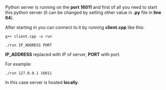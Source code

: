 Python server is running on the __port 16011__ and first of all you need to start this python server (it can be changed by setting other value in __.py__ file in __line 64__).

After starting in you can connect to it by running __client.cpp__ like this: 
```
g++ client.cpp -o run

./run IP_ADDRESS PORT
```

__IP_ADDRESS__ replaced with IP of server, __PORT__ with port.

For example: 

```
./run 127.0.0.1 16011
```

In this case server is hosted __locally__.
